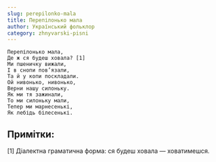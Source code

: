 ```yaml
---
slug: perepilonko-mala
title: Перепілонько мала
author: Український фольклор
category: zhnyvarski-pisni
---
```

```
Перепілонько мала,
Де ж ся будеш ховала? [1]
Ми пшеничку вижали,
І в снопи пов’язали,
Та й у копи поскладали.
Ой нивонько, нивонько,
Верни нашу силоньку.
Як ми тя зажинали,
То ми силоньку мали,
Тепер ми марнесенькі,
Як лебідь білесенькі.
```

## Примітки:

[1] Діалектна граматична форма: ся будеш ховала — ховатимешся.
